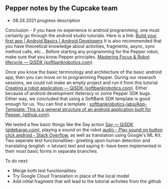 **Pepper notes by the Cupcake team**
--
 - 08.24.2021 progress description

Conclusion - if you have no experience in android programming, one must certainly go through the android studio tutorials. Here is a link: [Build your first app | Android Basics | Android Developers](https://developer.android.com/training/basics/firstapp)
It is also recommended that you have theoretical knowledge about activities, fragments, async, sync method calls, etc... 
Before starting any programming for the Pepper robot, make sure that you know Pepper principles. [Mastering Focus & Robot lifecycle — QiSDK (softbankrobotics.com)](https://qisdk.softbankrobotics.com/sdk/doc/pepper-sdk/ch2_principles/focus_lifecycle.html)

Once you know the basic terminology and architecture of the basic android app, then you can move on to programming Pepper. During our reserach sessions, we could not make an empty project and run it from this tutorial [Creating a robot application — QiSDK (softbankrobotics.com)](https://qisdk.softbankrobotics.com/sdk/doc/pepper-sdk/ch1_gettingstarted/starting_project.html). Either because of android development illeteracy or some Pepper SDK bugs. Either way, we concluded that using a SoftBank SDK template is good enough for us. You can find a template : [softbankrobotics-labs/App-Template: This is a general structure of an android application built for Pepper. (github.com)](https://github.com/softbankrobotics-labs/App-Template). 

We tested a few basic things like the Say action [Say — QiSDK (aldebaran.com)](https://android.aldebaran.com/sdk/doc/pepper-sdk/ch4_api/conversation/reference/say.html), playing a sound on the robot [audio - Play sound on button click android - Stack Overflow](https://stackoverflow.com/questions/18459122/play-sound-on-button-click-android), as well as translation using Google's ML Kit. Two seperate test functionalities- greeting upon human detection and translating (english -> latvian) text and saying it- have been implemented in their most basic forms in separate branches.

To do next:
- Merge both test functionalities
- Try Google Cloud Translation in place of the local model
- Add initial fragment that will lead to the tutorial activites from the github
